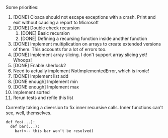 Some priorities:

1. [DONE] Cloaca should not escape exceptions with a crash. Print and exit without causing a report to Microsoft
2. [DONE] Double check recursion
   1. [DONE] Basic recursion
   2. [DONE] Defining a recursing function inside another function
3. [DONE] Implement multiplication on arrays to create extended versions of them. This accounts for a lot of errors too.
4. [DONE] Implement array slicing. I don't support array slicing yet! Whoops!
5. [DONE] Enable sherlock2 
6. Need to actually implement NotImplementedError, which is ironic!
7. [DONE] Implement list add
8. [DONE enough] Implement min
9. [DONE enough] Implement max
10. Implement sorted
11. Rerun tests and refile this list


Currently taking a diversion to fix inner recursive calls. Inner functions can't see, well, themselves.
```
def foo(...):
  def bar(...):
    bar(<-- this bar won't be resolved)
```